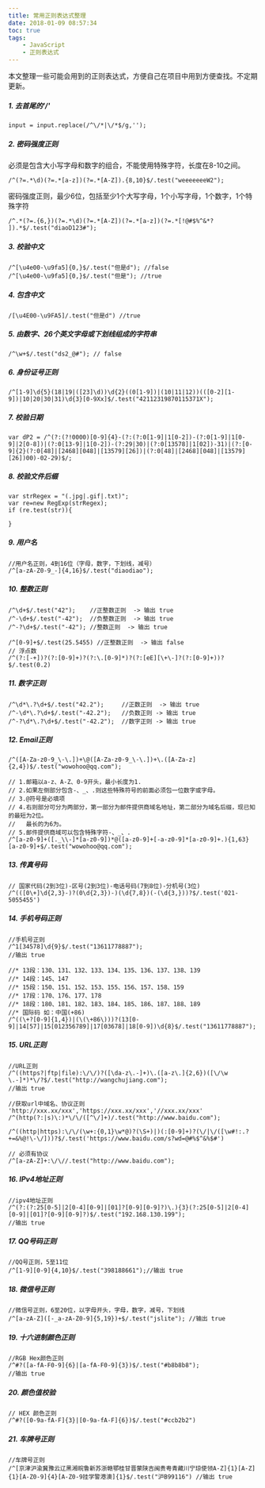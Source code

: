 ```yaml
---
title: 常用正则表达式整理
date: 2018-01-09 08:57:34
toc: true
tags:
    - JavaScript
    - 正则表达式
---
```


本文整理一些可能会用到的正则表达式，方便自己在项目中用到方便查找。不定期更新。
<!--more-->

##### 1. 去首尾的'/'
```
input = input.replace(/^\/*|\/*$/g,'');
```

##### 2. 密码强度正则
必须是包含大小写字母和数字的组合，不能使用特殊字符，长度在8-10之间。
```
/^(?=.*\d)(?=.*[a-z])(?=.*[A-Z]).{8,10}$/.test("weeeeeeeW2");
```
密码强度正则，最少6位，包括至少1个大写字母，1个小写字母，1个数字，1个特殊字符
```
/^.*(?=.{6,})(?=.*\d)(?=.*[A-Z])(?=.*[a-z])(?=.*[!@#$%^&*? ]).*$/.test("diaoD123#");
```

##### 3. 校验中文
```
/^[\u4e00-\u9fa5]{0,}$/.test("但是d"); //false
/^[\u4e00-\u9fa5]{0,}$/.test("但是"); //true
```

##### 4. 包含中文
```
/[\u4E00-\u9FA5]/.test("但是d") //true
```

##### 5. 由数字、26个英文字母或下划线组成的字符串
```
/^\w+$/.test("ds2_@#"); // false
```

##### 6. 身份证号正则
```
/^[1-9]\d{5}(18|19|([23]\d))\d{2}((0[1-9])|(10|11|12))(([0-2][1-9])|10|20|30|31)\d{3}[0-9Xx]$/.test("42112319870115371X");
```

##### 7. 校验日期
```
var dP2 = /^(?:(?!0000)[0-9]{4}-(?:(?:0[1-9]|1[0-2])-(?:0[1-9]|1[0-9]|2[0-8])|(?:0[13-9]|1[0-2])-(?:29|30)|(?:0[13578]|1[02])-31)|(?:[0-9]{2}(?:0[48]|[2468][048]|[13579][26])|(?:0[48]|[2468][048]|[13579][26])00)-02-29)$/;
```

##### 8. 校验文件后缀
```
var strRegex = "(.jpg|.gif|.txt)";
var re=new RegExp(strRegex);
if (re.test(str)){

}
```

##### 9. 用户名
```
//用户名正则，4到16位（字母，数字，下划线，减号）
/^[a-zA-Z0-9_-]{4,16}$/.test("diaodiao");
```

##### 10. 整数正则
```
/^\d+$/.test("42");    //正整数正则  -> 输出 true
/^-\d+$/.test("-42");  //负整数正则  -> 输出 true
/^-?\d+$/.test("-42"); //整数正则  -> 输出 true

/^[0-9]+$/.test(25.5455) //正整数正则  -> 输出 false
// 浮点数
/^(?:[-+])?(?:[0-9]+)?(?:\.[0-9]*)?(?:[eE][\+\-]?(?:[0-9]+))?$/.test(0.2)
```

##### 11. 数字正则
```
/^\d*\.?\d+$/.test("42.2");     //正数正则  -> 输出 true
/^-\d*\.?\d+$/.test("-42.2");   //负数正则 -> 输出 true
/^-?\d*\.?\d+$/.test("-42.2");  //数字正则 -> 输出 true
```

##### 12. Email正则
```
/^([A-Za-z0-9_\-\.])+\@([A-Za-z0-9_\-\.])+\.([A-Za-z]{2,4})$/.test("wowohoo@qq.com");
```
```
// 1.邮箱以a-z、A-Z、0-9开头，最小长度为1.
// 2.如果左侧部分包含-、_、.则这些特殊符号的前面必须包一位数字或字母。
// 3.@符号是必填项
// 4.右则部分可分为两部分，第一部分为邮件提供商域名地址，第二部分为域名后缀，现已知的最短为2位。
//   最长的为6为。
// 5.邮件提供商域可以包含特殊字符-、_、.
/^[a-z0-9]+([._\\-]*[a-z0-9])*@([a-z0-9]+[-a-z0-9]*[a-z0-9]+.){1,63}[a-z0-9]+$/.test("wowohoo@qq.com");
```

##### 13. 传真号码
```
// 国家代码(2到3位)-区号(2到3位)-电话号码(7到8位)-分机号(3位)
/^(([0\+]\d{2,3}-)?(0\d{2,3})-)(\d{7,8})(-(\d{3,}))?$/.test('021-5055455')
```

##### 14. 手机号码正则
```
//手机号正则
/^1[34578]\d{9}$/.test("13611778887");
//输出 true

//* 13段：130、131、132、133、134、135、136、137、138、139
//* 14段：145、147
//* 15段：150、151、152、153、155、156、157、158、159
//* 17段：170、176、177、178
//* 18段：180、181、182、183、184、185、186、187、188、189
//* 国际码 如：中国(+86)
/^((\+?[0-9]{1,4})|(\(\+86\)))?(13[0-9]|14[57]|15[012356789]|17[03678]|18[0-9])\d{8}$/.test("13611778887");
```

##### 15. URL正则
```
//URL正则
/^((https?|ftp|file):\/\/)?([\da-z\.-]+)\.([a-z\.]{2,6})([\/\w \.-]*)*\/?$/.test("http://wangchujiang.com");
//输出 true

//获取url中域名、协议正则 'http://xxx.xx/xxx','https://xxx.xx/xxx','//xxx.xx/xxx'
/^(http(?:|s)\:)*\/\/([^\/]+)/.test("http://www.baidu.com");

/^((http|https):\/\/(\w+:{0,1}\w*@)?(\S+)|)(:[0-9]+)?(\/|\/([\w#!:.?+=&%@!\-\/]))?$/.test('https://www.baidu.com/s?wd=@#%$^&%$#')

// 必须有协议 
/^[a-zA-Z]+:\/\//.test("http://www.baidu.com");
```

##### 16. IPv4地址正则
```
//ipv4地址正则
/^(?:(?:25[0-5]|2[0-4][0-9]|[01]?[0-9][0-9]?)\.){3}(?:25[0-5]|2[0-4][0-9]|[01]?[0-9][0-9]?)$/.test("192.168.130.199");
//输出 true
```

##### 17. QQ号码正则
```
//QQ号正则，5至11位
/^[1-9][0-9]{4,10}$/.test("398188661");//输出 true
```

##### 18. 微信号正则
```
//微信号正则，6至20位，以字母开头，字母，数字，减号，下划线
/^[a-zA-Z]([-_a-zA-Z0-9]{5,19})+$/.test("jslite"); //输出 true
```

##### 19. 十六进制颜色正则
```
//RGB Hex颜色正则
/^#?([a-fA-F0-9]{6}|[a-fA-F0-9]{3})$/.test("#b8b8b8");
//输出 true
```

##### 20. 颜色值校验
```
// HEX 颜色正则
/^#?([0-9a-fA-F]{3}|[0-9a-fA-F]{6})$/.test("#ccb2b2")
```

##### 21. 车牌号正则
```
//车牌号正则
/^[京津沪渝冀豫云辽黑湘皖鲁新苏浙赣鄂桂甘晋蒙陕吉闽贵粤青藏川宁琼使领A-Z]{1}[A-Z]{1}[A-Z0-9]{4}[A-Z0-9挂学警港澳]{1}$/.test("沪B99116") //输出 true
```

